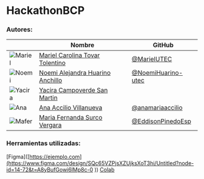 # HackathonBCP

### Autores:

|                                                                             | Nombre                                                                   | GitHub                                                     |
| --------------------------------------------------------------------------- | ------------------------------------------------------------------------ | ---------------------------------------------------------- |
| ![Mariel](https://github.com/MarielUTEC.png?size=50)                        | [Mariel Carolina Tovar Tolentino](https://github.com/MarielUTEC)         | [@MarielUTEC](https://github.com/MarielUTEC)               |
| ![Noemi](https://github.com/NoemiHuarino-utec.png?size=50)                  | [Noemi Alejandra Huarino Anchillo](https://github.com/NoemiHuarino-utec) | [@NoemiHuarino-utec](https://github.com/NoemiHuarino-utec) |
| ![Yacira]()               | [Yacira Campoverde San Martin]()            | []()                 |
| ![Ana](https://github.com/anamariaaccilio)                                  | [Ana Accilio Villanueva](https://github.com/anamariaaccilio)             | [@anamariaaccilio](https://github.com/anamariaaccilio)   |
| ![Mafer]()                    | [Maria Fernanda Surco Vergara]()      | [@EddisonPinedoEsp]()   |

### Herramientas utilizadas:

[Figma]([https://ejemplo.com](https://www.figma.com/design/SQc65VZPjsXZUjksXoT3hi/Untitled?node-id=14-72&t=A8yBufGowi6lMp8c-0 ))
[Colab]([https://ejemplo.com](https://colab.research.google.com/drive/1om2_iGX3bjis6etyEzElpiECPXfmgXeL?usp=sharing))
